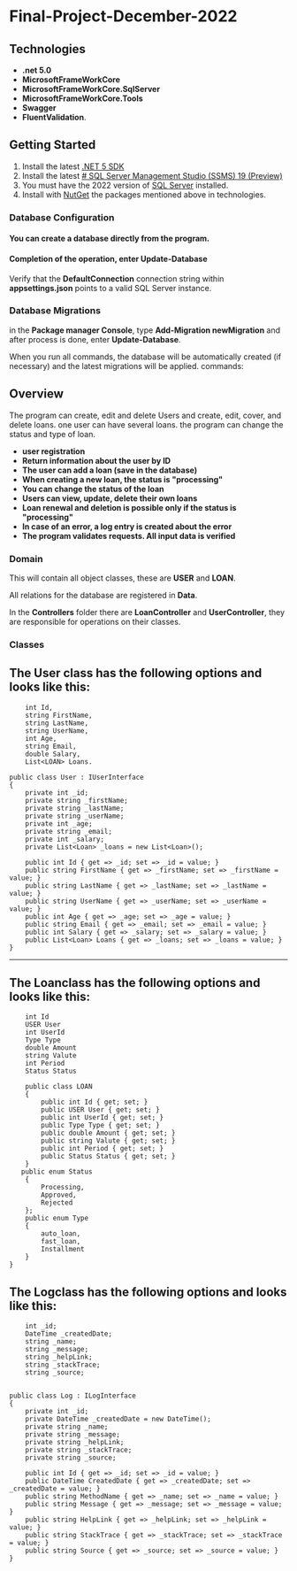 ﻿# Final-Project-December-2022

 ## Technologies
 

 - **.net 5.0**
 - **MicrosoftFrameWorkCore**
 - **MicrosoftFrameWorkCore.SqlServer**
 - **MicrosoftFrameWorkCore.Tools**
 - **Swagger**
 - **FluentValidation**.

 
## Getting Started

1.  Install the latest  [.NET 5 SDK](https://dotnet.microsoft.com/en-us/download/dotnet/5.0)
2.  Install the latest  [# SQL Server Management Studio (SSMS) 19 (Preview)](https://learn.microsoft.com/en-us/sql/ssms/download-sql-server-management-studio-ssms-19?view=sql-server-ver16)
3.  You must have the 2022 version of [SQL Server](https://www.microsoft.com/en-us/sql-server/sql-server-downloads?rtc=1) installed.
4. Install with [NutGet](https://www.nuget.org/) the packages mentioned above in technologies.


### [](https://github.com/jasontaylordev/CleanArchitecture#database-configuration)Database Configuration

#### You can create a database directly from the program. 
#### Completion of the operation, enter Update-Database

Verify that the  **DefaultConnection**  connection string within  **appsettings.json**  points to a valid SQL Server instance.



### [](https://github.com/jasontaylordev/CleanArchitecture#database-migrations)Database Migrations
in the **Package manager Console**, type **Add-Migration newMigration** and after process is done, enter **Update-Database**.

When you run all commands, the database will be automatically created (if necessary) and the latest migrations will be applied.
commands:


## [](https://github.com/jasontaylordev/CleanArchitecture#overview)Overview
The program can create, edit and delete Users and create, edit, cover, and delete loans.
one user can have several loans. the program can change the status and type of loan.

 - **user registration**
 - **Return information about the user by ID**
 - **The user can add a loan (save in the database)**
 - **When creating a new loan, the status is "processing"**
 - **You can change the status of the loan**
 - **Users can view, update,  delete their own loans**
 - **Loan renewal and deletion is possible  only if the status is "processing"**
 - **In case of an error, a log  entry is created about the error**
 - **The program validates requests. All input data is verified** 
   
### [](https://github.com/jasontaylordev/CleanArchitecture#domain)Domain

This will contain all  object classes, these are **USER** and **LOAN**.

All relations for the database are registered in **Data**.

In the **Controllers** folder there are **LoanController** and **UserController**, they  are responsible for operations on their classes.

###  Classes
## The **User** class has the following options and looks like this:
		int Id, 
		string FirstName,
		string LastName, 
		string UserName, 
		int Age, 
		string Email, 
		double Salary, 
		List<LOAN> Loans.

	public class User : IUserInterface
	{
		private int _id;
		private string _firstName;
		private string _lastName;
		private string _userName;
		private int _age;
		private string _email;
		private int _salary;
		private List<Loan> _loans = new List<Loan>();
		
		public int Id { get => _id; set => _id = value; }
		public string FirstName { get => _firstName; set => _firstName = value; }
		public string LastName { get => _lastName; set => _lastName = value; }
		public string UserName { get => _userName; set => _userName = value; }
		public int Age { get => _age; set => _age = value; }
		public string Email { get => _email; set => _email = value; }
		public int Salary { get => _salary; set => _salary = value; }
		public List<Loan> Loans { get => _loans; set => _loans = value; }
	}

---------------------------------------------------------------

## The **Loan**class has the following options and looks like this:
		int Id
        USER User
        int UserId
        Type Type
        double Amount
        string Valute
        int Period
        Status Status

	    public class LOAN
	    {
	        public int Id { get; set; }
	        public USER User { get; set; }
	        public int UserId { get; set; }
	        public Type Type { get; set; }
	        public double Amount { get; set; }
	        public string Valute { get; set; }
	        public int Period { get; set; }
	        public Status Status { get; set; }
	    }
	   public enum Status
	    {
	        Processing,
	        Approved,
	        Rejected
	    };
	    public enum Type
	    {
	        auto_loan,
	        fast_loan,
	        Installment
	    }
	}

## The **Log**class has the following options and looks like this:
		
		int _id;
		DateTime _createdDate;
		string _name;
		string _message;
		string _helpLink;
		string _stackTrace;
		string _source;


	public class Log : ILogInterface
	{
		private int _id;
		private DateTime _createdDate = new DateTime();
		private string _name;
		private string _message;
		private string _helpLink;
		private string _stackTrace;
		private string _source;
		
		public int Id { get => _id; set => _id = value; }
		public DateTime CreatedDate { get => _createdDate; set => _createdDate = value; }
		public string MethodName { get => _name; set => _name = value; }
		public string Message { get => _message; set => _message = value; }
		public string HelpLink { get => _helpLink; set => _helpLink = value; }
		public string StackTrace { get => _stackTrace; set => _stackTrace = value; }
		public string Source { get => _source; set => _source = value; }
	}
